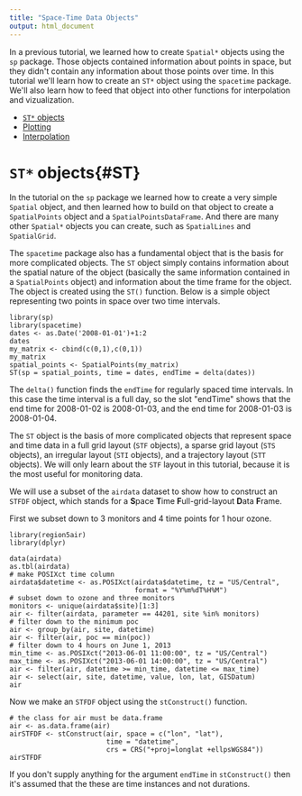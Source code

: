 ```yaml
---
title: "Space-Time Data Objects"
output: html_document
---
```


In a previous tutorial, we learned how to create `Spatial*` objects using the 
`sp` package. Those objects contained information about points in space, but
they didn't contain any information about those points over time. In this 
tutorial we'll learn how to create an `ST*` object using the `spacetime` package. 
We'll also learn how to feed that object into other functions for interpolation
and vizualization.

- [`ST*` objects](#ST)
- [Plotting](#plotting)
- [Interpolation](#interpolation)

# `ST*` objects{#ST}

In the tutorial on the `sp` package we learned how to create a very simple `Spatial`
object, and then learned how to build on that object to create a `SpatialPoints` object
and a `SpatialPointsDataFrame`. And there are many other `Spatial*` objects you can
create, such as `SpatialLines` and `SpatialGrid`.

The `spacetime` package also has a fundamental object that is the basis for more
complicated objects. The `ST` object simply contains information about the spatial
nature of the object (basically the same information contained in a `SpatialPoints` object)
and information about the time frame for the object. The object is created using the
`ST()` function. Below is a simple object representing two points in space over two
time intervals.

```{r, warning=FALSE}
library(sp)
library(spacetime)
dates <- as.Date('2008-01-01')+1:2
dates
my_matrix <- cbind(c(0,1),c(0,1))
my_matrix
spatial_points <- SpatialPoints(my_matrix)
ST(sp = spatial_points, time = dates, endTime = delta(dates))
```

The `delta()` function finds the `endTime` for regularly spaced time intervals. In this
case the time interval is a full day, so the slot "endTime" shows that the end time
for 2008-01-02 is 2008-01-03, and the end time for 2008-01-03 is 2008-01-04. 

The `ST` object is the basis of more complicated objects that represent space and time
data in a full grid layout (`STF` objects), a sparse grid layout (`STS` objects), an
irregular layout (`STI` objects), and a trajectory layout (`STT` objects). We will only
learn about the `STF` layout in this tutorial, because it is the most useful for monitoring
data.

We will use a subset of the `airdata` dataset to show how to construct an 
`STFDF` object, which stands for a **S**pace **T**ime **F**ull-grid-layout **D**ata **F**rame.

First we subset down to 3 monitors and 4 time points for 1 hour ozone.

```{r, warning=FALSE, message=FALSE}
library(region5air)
library(dplyr)

data(airdata)
as.tbl(airdata)
# make POSIXct time column
airdata$datetime <- as.POSIXct(airdata$datetime, tz = "US/Central",
                               format = "%Y%m%dT%H%M")
# subset down to ozone and three monitors
monitors <- unique(airdata$site)[1:3]
air <- filter(airdata, parameter == 44201, site %in% monitors)
# filter down to the minimum poc
air <- group_by(air, site, datetime)
air <- filter(air, poc == min(poc))
# filter down to 4 hours on June 1, 2013
min_time <- as.POSIXct("2013-06-01 11:00:00", tz = "US/Central")
max_time <- as.POSIXct("2013-06-01 14:00:00", tz = "US/Central")
air <- filter(air, datetime >= min_time, datetime <= max_time)
air <- select(air, site, datetime, value, lon, lat, GISDatum)
air
```

Now we make an `STFDF` object using the `stConstruct()` function.

```{r}
# the class for air must be data.frame
air <- as.data.frame(air)
airSTFDF <- stConstruct(air, space = c("lon", "lat"),
                        time = "datetime",
                        crs = CRS("+proj=longlat +ellpsWGS84"))
airSTFDF
```

If you don't supply anything for the argument `endTime` in 
`stConstruct()` then it's assumed that the these are time
instances and not durations.
